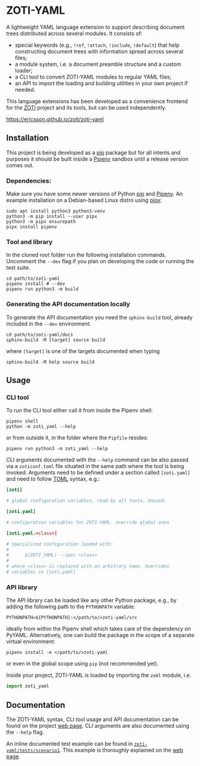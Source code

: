 ZOTI-YAML
=========

A lightweight YAML language extension to support describing document
trees distributed across several modules. It consists of:

 * special keywords (e.g., `!ref`, `!attach`, `!include`, `!default`)
   that help constructing document trees with information spread
   across several files;
 * a module system, i.e. a document preamble structure and a custom
   loader;
 * a CLI tool to convert ZOTI-YAML modules to regular YAML files;
 * an API to import the loading and building utilities in your own
   project if needed.

This language extensions has been developed as a convenience frontend
for the [ZOTI](https://ericsson.github.io/zoti/) project and its
tools, but can be used independently.

https://ericsson.github.io/zoti/zoti-yaml

Installation
------------

This project is being developed as a
[pip](https://packaging.python.org/en/latest/key_projects/#pip)
package but for all intents and purposes it should be built inside a
[Pipenv](https://pipenv.pypa.io/en/latest/) sandbox until a release
version comes out.

### Dependencies:

Make sure you have some newer versions of Python
[pip](https://pip.pypa.io/en/stable/) and
[Pipenv](https://pipenv.pypa.io/en/latest/). An example installation
on a Debian-based Linux distro using [pipx](https://pypa.github.io/pipx/):

```shell
sudo apt install python3 python3-venv
python3 -m pip install --user pipx
python3 -m pipx ensurepath
pipx install pipenv
```

### Tool and library

In the cloned root folder run the following installation
commands. Uncomment the `--dev` flag if you plan on developing the
code or running the test suite.

```shell
cd path/to/zoti-yaml
pipenv install # --dev
pipenv run python3 -m build
```

### Generating the API documentation locally

To generate the API documentation you need the `sphinx-build` tool,
already included in the `--dev` environment.

```shell
cd path/to/zoti-yaml/docs
sphinx-build -M [target] source build
```

where `[target]` is one of the targets documented when typing 

```shell
sphinx-build -M help source build
```

Usage
-----

### CLI tool

To run the CLI tool either call it from inside the Pipenv shell:

```shell
pipenv shell
python -m zoti_yaml --help
```

or from outside it, in the folder where the `Pipfile` resides:

```shell
pipenv run python3 -m zoti_yaml --help
```

CLI arguments documented with the `--help` command can be also passed
via a `zoticonf.toml` file situated in the same path where the tool is
being invoked. Arguments need to be defined under a section called
`[zoti.yaml]` and need to follow [TOML](https://toml.io/en/v1.0.0)
syntax, e.g.:

```toml
[zoti]

# global configuration variables, read by all tools. Unused.

[zoti.yaml]

# configuration variables for ZOTI-YAML. override global ones

[zoti.yaml.<class>]

# specialized configuration loaded with:
#
#      $(ZOTI_YAML) --spec <class>
#
# where <class> is replaced with an arbitrary name. Overrides 
# variables in [zoti.yaml]
```

### API library

The API library can be loaded like any other Python package, e.g., by
adding the following path to the `PYTHONPATH` variable:

```
PYTHONPATH=${PYTHONPATH}:</path/to/>zoti-yaml/src
```

ideally from within the Pipenv shell which takes care of the
dependency on PyYAML. Alternatively, one can build
the package in the scope of a separate virtual environment:

```
pipenv install -e </path/to/>zoti-yaml
```

or even in the global scope using `pip` (not recommended yet).

Inside your project, ZOTI-YAML is loaded by importing the `zoml` module, i.e.

```python
import zoti_yaml
```

Documentation
-------------

The ZOTI-YAML syntax, CLI tool usage and API documentation can be
found on the project [web
page](https://ericsson.github.io/zoti/zoti-yaml). CLI arguments are
also documented using the `--help` flag.

An inline documented test example can be found in
[`zoti-yaml/tests/scenario1`](tests/scenario1). This example is
thoroughly explained on the [web
page](https://ericsson.github.io/zoti/zoti-yaml/tutorial).


